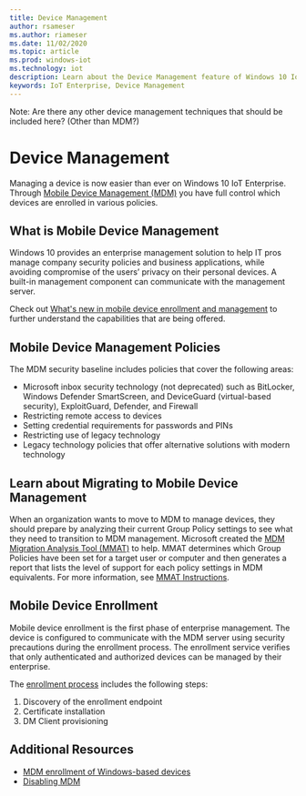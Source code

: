 ```yaml
---
title: Device Management
author: rsameser
ms.author: riameser
ms.date: 11/02/2020
ms.topic: article
ms.prod: windows-iot
ms.technology: iot
description: Learn about the Device Management feature of Windows 10 IoT Enterprise.
keywords: IoT Enterprise, Device Management
---
```

Note: Are there any other device management techniques that should be included here? (Other than MDM?)

# Device Management
Managing a device is now easier than ever on Windows 10 IoT Enterprise. Through [Mobile Device Management (MDM)](https://docs.microsoft.com/windows/client-management/mdm/#learn-about-configuration-service-providers) you have full control which devices are enrolled in various policies.

## What is Mobile Device Management
Windows 10 provides an enterprise management solution to help IT pros manage company security policies and business applications, while avoiding compromise of the users’ privacy on their personal devices. A built-in management component can communicate with the management server.

Check out [What's new in mobile device enrollment and management](https://docs.microsoft.com/windows/client-management/mdm/new-in-windows-mdm-enrollment-management#whatsnew10) to further understand the capabilities that are being offered.

## Mobile Device Management Policies
The MDM security baseline includes policies that cover the following areas:
* Microsoft inbox security technology (not deprecated) such as BitLocker, Windows Defender SmartScreen, and DeviceGuard (virtual-based security), ExploitGuard, Defender, and Firewall
* Restricting remote access to devices
* Setting credential requirements for passwords and PINs
* Restricting use of legacy technology
* Legacy technology policies that offer alternative solutions with modern technology

## Learn about Migrating to Mobile Device Management
When an organization wants to move to MDM to manage devices, they should prepare by analyzing their current Group Policy settings to see what they need to transition to MDM management. Microsoft created the [MDM Migration Analysis Tool (MMAT)](https://aka.ms/mmat/) to help. MMAT determines which Group Policies have been set for a target user or computer and then generates a report that lists the level of support for each policy settings in MDM equivalents. For more information, see [MMAT Instructions](https://github.com/WindowsDeviceManagement/MMAT/blob/master/MDM%20Migration%20Analysis%20Tool%20Instructions.pdf).

## Mobile Device Enrollment
Mobile device enrollment is the first phase of enterprise management. The device is configured to communicate with the MDM server using security precautions during the enrollment process. The enrollment service verifies that only authenticated and authorized devices can be managed by their enterprise.

The [enrollment process](https://docs.microsoft.com/windows/client-management/mdm/mobile-device-enrollment) includes the following steps:
1. Discovery of the enrollment endpoint
2. Certificate installation
3. DM Client provisioning

## Additional Resources
* [MDM enrollment of Windows-based devices](https://docs.microsoft.com/windows/client-management/mdm/mdm-enrollment-of-windows-devices)
* [Disabling MDM](https://docs.microsoft.com/windows/client-management/mdm/mobile-device-enrollment#disable-mdm-enrollments)
